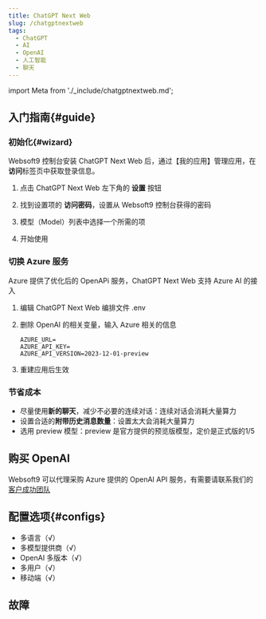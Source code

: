 ```yaml
---
title: ChatGPT Next Web
slug: /chatgptnextweb
tags:
  - ChatGPT
  - AI
  - OpenAI
  - 人工智能
  - 聊天
---
```


import Meta from './_include/chatgptnextweb.md';

<Meta name="meta" />

## 入门指南{#guide}

### 初始化{#wizard}

Websoft9 控制台安装 ChatGPT Next Web 后，通过【我的应用】管理应用，在**访问**标签页中获取登录信息。  

1. 点击 ChatGPT Next Web 左下角的 **设置** 按钮

2. 找到设置项的 **访问密码**，设置从 Websoft9 控制台获得的密码

3. 模型（Model）列表中选择一个所需的项

3. 开始使用

### 切换 Azure 服务

Azure 提供了优化后的 OpenAPi 服务，ChatGPT Next Web 支持 Azure AI 的接入

1. 编辑 ChatGPT Next Web 编排文件 .env

2. 删除 OpenAI 的相关变量，输入 Azure 相关的信息
   ```
   AZURE_URL=
   AZURE_API_KEY=
   AZURE_API_VERSION=2023-12-01-preview
   ```

3. 重建应用后生效

### 节省成本

- 尽量使用**新的聊天**，减少不必要的连续对话：连续对话会消耗大量算力
- 设置合适的**附带历史消息数量**：设置太大会消耗大量算力
- 选用 preview 模型：preview 是官方提供的预览版模型，定价是正式版的1/5

## 购买 OpenAI 

Websoft9 可以代理采购 Azure 提供的 OpenAI API 服务，有需要请联系我们的 [客户成功团队](./helpdesk)

## 配置选项{#configs}

- 多语言（√）
- 多模型提供商（√）
- OpenAI 多版本（√）
- 多用户（√）
- 移动端（√）

## 故障
